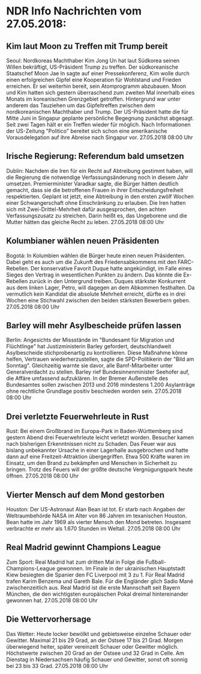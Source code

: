# NDR Info Nachrichten vom 27.05.2018:


## Kim laut Moon zu Treffen mit Trump bereit
Seoul: Nordkoreas Machthaber Kim Jong Un hat laut Südkorea seinen Willen bekräftigt, US-Präsident Trump zu treffen. Der südkoreanische Staatschef Moon Jae In sagte auf einer Pressekonferenz, Kim wolle durch einen erfolgreichen Gipfel eine Kooperation für Wohlstand und Frieden erreichen. Er sei weiterhin bereit, sein Atomprogramm abzubauen. Moon und Kim hatten sich gestern überraschend zum zweiten Mal innerhalb eines Monats im koreanischen Grenzgebiet getroffen. Hintergrund war unter anderem das Tauziehen um das Gipfeltreffen zwischen dem nordkoreanischen Machthaber und Trump. Der US-Präsident hatte die für Mitte Juni in Singapur geplante persönliche Begegnung zunächst abgesagt. Seit zwei Tagen hält er ein Treffen wieder für möglich. Nach Informationen der US-Zeitung "Politico" bereitet sich schon eine amerikanische Vorausdelegation auf ihre Abreise nach Singapur vor. 27.05.2018 08:00 Uhr 

## Irische Regierung: Referendum bald umsetzen
Dublin: Nachdem die Iren für ein Recht auf Abtreibung gestimmt haben, will die Regierung die notwendige Verfassungsänderung noch in diesem Jahr umsetzen. Premierminister Varadkar sagte, die Bürger hätten deutlich gemacht, dass sie die betroffenen Frauen in ihrer Entscheidungsfreiheit respektierten. Geplant ist jetzt, eine Abtreibung in den ersten zwölf Wochen einer Schwangerschaft ohne Einschränkung zu erlauben. Die Iren hatten sich mit Zwei-Drittel-Mehrheit dafür ausgesprochen, den achten Verfassungszusatz zu streichen. Darin heißt es, das Ungeborene und die Mutter hätten das gleiche Recht zu leben. 27.05.2018 08:00 Uhr 

## Kolumbianer wählen neuen Präsidenten
Bogotá: In Kolumbien wählen die Bürger heute einen neuen Präsidenten. Dabei geht es auch um die Zukunft des Friedensabkommens mit den FARC-Rebellen. Der konservative Favorit Duque hatte angekündigt, im Falle eines Sieges den Vertrag in wesentlichen Punkten zu ändern. Das könnte die Ex-Rebellen zurück in den Untergrund treiben. Duques stärkster Konkurrent aus dem linken Lager, Petro, will dagegen an dem Abkommen festhalten. Da vermutlich kein Kandidat die absolute Mehrheit erreicht, dürfte es in drei Wochen eine Stichwahl zwischen den beiden stärksten Bewerbern geben. 27.05.2018 08:00 Uhr 

## Barley will mehr Asylbescheide prüfen lassen
Berlin: Angesichts der Missstände im "Bundesamt für Migration und Flüchtlinge" hat Justizministerin Barley gefordert, deutschlandweit Asylbescheide stichprobenartig zu kontrollieren. Diese Maßnahme könne helfen, Vertrauen wiederherzustellen, sagte die SPD-Politikerin der "Bild am Sonntag". Gleichzeitig warnte sie davor, alle Bamf-Mitarbeiter unter Generalverdacht zu stellen. Barley rief Bundesinnenminister Seehofer auf, die Affäre umfassend aufzuklären. In der Bremer Außenstelle des Bundesamtes sollen zwischen 2013 und 2016 mindestens 1.200 Asylanträge ohne rechtliche Grundlage positiv beschieden worden sein. 27.05.2018 08:00 Uhr 

## Drei verletzte Feuerwehrleute in Rust
Rust: Bei einem Großbrand im Europa-Park in Baden-Württemberg sind gestern Abend drei Feuerwehrleute leicht verletzt worden. Besucher kamen nach bisherigen Erkenntnissen nicht zu Schaden. Das Feuer war aus bislang unbekannter Ursache in einer Lagerhalle ausgebrochen und hatte dann auf eine Freitzeit-Attraktion übergegriffen. Etwa 500 Kräfte waren im Einsatz, um den Brand zu bekämpfen und Menschen in Sicherheit zu bringen. Trotz des Feuers will der größte deutsche Vergnügungspark heute öffnen. 27.05.2018 08:00 Uhr 

## Vierter Mensch auf dem Mond gestorben
Houston: Der US-Astronaut Alan Bean ist tot. Er starb nach Angaben der Weltraumbehörde NASA im Alter von 86 Jahren im texanischen Houston. Bean hatte im Jahr 1969 als vierter Mensch den Mond betreten. Insgesamt verbrachte er mehr als 1.670 Stunden im Weltall. 27.05.2018 08:00 Uhr 

## Real Madrid gewinnt Champions League
Zum Sport: Real Madrid hat zum dritten Mal in Folge die Fußball-Champions-League gewonnen. Im Finale in der ukrainischen Hauptstadt Kiew besiegten die Spanier den FC Liverpool mit 3 zu 1. Für Real Madrid trafen Karim Benzema und Gareth Bale. Für die Engländer glich Sadio Mané zwischenzeitlich aus. Real Madrid ist die erste Mannschaft seit Bayern München, die den wichtigsten europäischen Pokal dreimal hintereinander gewonnen hat. 27.05.2018 08:00 Uhr 

## Die Wettervorhersage
Das Wetter: Heute locker bewölkt und gebietsweise einzelne Schauer oder Gewitter. Maximal 21 bis 29 Grad, an der Ostsee 17 bis 21 Grad. Morgen überwiegend heiter, später vereinzelt Schauer oder Gewitter möglich. Höchstwerte zwischen 20 Grad an der Ostsee und 32 Grad in Celle. Am Dienstag in Niedersachsen häufig Schauer und Gewitter, sonst oft sonnig bei 23 bis 33 Grad. 27.05.2018 08:00 Uhr 
